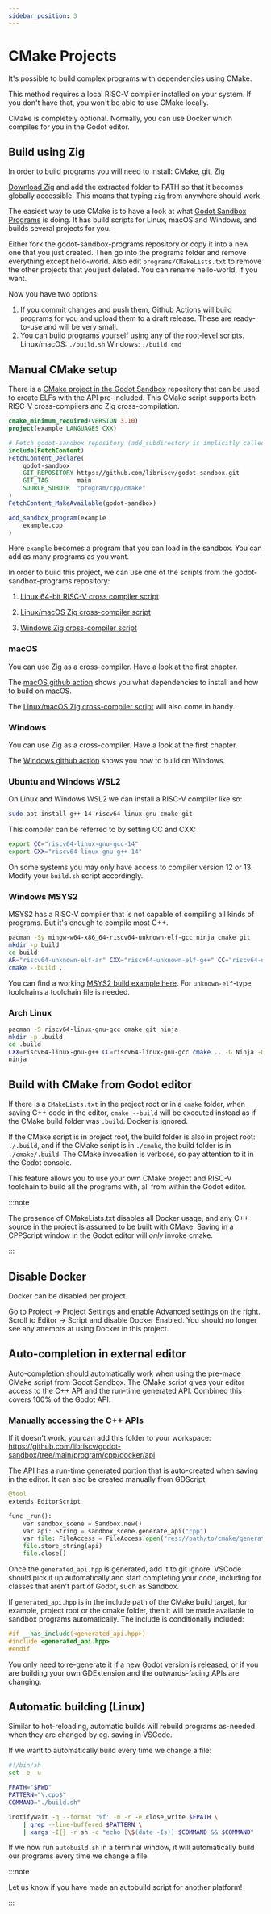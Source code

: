 ```yaml
---
sidebar_position: 3
---
```


# CMake Projects

It's possible to build complex programs with dependencies using CMake.

This method requires a local RISC-V compiler installed on your system. If you don't have that, you won't be able to use CMake locally.

CMake is completely optional. Normally, you can use Docker which compiles for you in the Godot editor.

## Build using Zig

In order to build programs you will need to install: CMake, git, Zig

[Download Zig](https://ziglang.org/download/) and add the extracted folder to PATH so that it becomes globally accessible. This means that typing `zig` from anywhere should work.

The easiest way to use CMake is to have a look at what [Godot Sandbox Programs](https://github.com/libriscv/godot-sandbox-programs) is doing. It has build scripts for Linux, macOS and Windows, and builds several projects for you.

Either fork the godot-sandbox-programs repository or copy it into a new one that you just created. Then go into the programs folder and remove everything except hello-world. Also edit `programs/CMakeLists.txt` to remove the other projects that you just deleted. You can rename hello-world, if you want.

Now you have two options:
1. If you commit changes and push them, Github Actions will build programs for you and upload them to a draft release. These are ready-to-use and will be very small.
2. You can build programs yourself using any of the root-level scripts. Linux/macOS: `./build.sh` Windows: `./build.cmd`


## Manual CMake setup

There is a [CMake project in the Godot Sandbox](https://github.com/libriscv/godot-sandbox/tree/main/program/cpp/cmake) repository that can be used to create ELFs with the API pre-included. This CMake script supports both RISC-V cross-compilers and Zig cross-compilation.

```cmake
cmake_minimum_required(VERSION 3.10)
project(example LANGUAGES CXX)

# Fetch godot-sandbox repository (add_subdirectory is implicitly called)
include(FetchContent)
FetchContent_Declare(
	godot-sandbox
	GIT_REPOSITORY https://github.com/libriscv/godot-sandbox.git
	GIT_TAG        main
	SOURCE_SUBDIR  "program/cpp/cmake"
)
FetchContent_MakeAvailable(godot-sandbox)

add_sandbox_program(example
    example.cpp
)
```

Here `example` becomes a program that you can load in the sandbox. You can add as many programs as you want.

In order to build this project, we can use one of the scripts from the godot-sandbox-programs repository:

1. [Linux 64-bit RISC-V cross compiler script](https://github.com/libriscv/godot-sandbox-programs/blob/main/build.sh)

2. [Linux/macOS Zig cross-compiler script](https://github.com/libriscv/godot-sandbox-programs/blob/main/zig.sh)

3. [Windows Zig cross-compiler script](https://github.com/libriscv/godot-sandbox-programs/blob/main/zig.sh)


### macOS

You can use Zig as a cross-compiler. Have a look at the first chapter.

The [macOS github action](https://github.com/libriscv/godot-sandbox-programs/blob/main/.github/workflows/zig-macos.yml) shows you what dependencies to install and how to build on macOS.

The [Linux/macOS Zig cross-compiler script](https://github.com/libriscv/godot-sandbox-programs/blob/main/zig.sh) will also come in handy.


### Windows

You can use Zig as a cross-compiler. Have a look at the first chapter.

The [Windows github action](https://github.com/libriscv/godot-sandbox-programs/blob/main/.github/workflows/zig-windows.yml) shows you how to build on Windows.


### Ubuntu and Windows WSL2

On Linux and Windows WSL2 we can install a RISC-V compiler like so:

```sh
sudo apt install g++-14-riscv64-linux-gnu cmake git
```

This compiler can be referred to by setting CC and CXX:
```sh
export CC="riscv64-linux-gnu-gcc-14"
export CXX="riscv64-linux-gnu-g++-14"
```

On some systems you may only have access to compiler version 12 or 13. Modify your `build.sh` script accordingly.


### Windows MSYS2

MSYS2 has a RISC-V compiler that is not capable of compiling all kinds of programs. But it's enough to compile most C++.

```sh
pacman -Sy mingw-w64-x86_64-riscv64-unknown-elf-gcc ninja cmake git
mkdir -p build
cd build
AR="riscv64-unknown-elf-ar" CXX="riscv64-unknown-elf-g++" CC="riscv64-unknown-elf-gcc" cmake .. -G Ninja -DCMAKE_BUILD_TYPE=Release -DCMAKE_TOOLCHAIN_FILE=../cmake/toolchain.cmake
cmake --build .
```

You can find a working [MSYS2 build example here](https://github.com/libriscv/godot-sandbox-demo/tree/master/json_diff_sample/json_diff). For `unknown-elf`-type toolchains a toolchain file is needed.


### Arch Linux

```sh
pacman -S riscv64-linux-gnu-gcc cmake git ninja
mkdir -p .build
cd .build
CXX=riscv64-linux-gnu-g++ CC=riscv64-linux-gnu-gcc cmake .. -G Ninja -DCMAKE_BUILD_TYPE=Release -DCMAKE_TOOLCHAIN_FILE=../cmake/toolchain.cmake
ninja
```

## Build with CMake from Godot editor

If there is a `CMakeLists.txt` in the project root or in a `cmake` folder, when saving C++ code in the editor, `cmake --build` will be executed instead as if the CMake build folder was `.build`. Docker is ignored.

If the CMake script is in project root, the build folder is also in project root: `./.build`, and if the CMake script is in `./cmake`, the build folder is in `./cmake/.build`. The CMake invocation is verbose, so pay attention to it in the Godot console.

This feature allows you to use your own CMake project and RISC-V toolchain to build all the programs with, all from within the Godot editor.

:::note

The presence of CMakeLists.txt disables all Docker usage, and any C++ source in the project is assumed to be built with CMake. Saving in a CPPScript window in the Godot editor will *only* invoke cmake.

:::


## Disable Docker

Docker can be disabled per project.

Go to Project -> Project Settings and enable Advanced settings on the right. Scroll to Editor -> Script and disable Docker Enabled. You should no longer see any attempts at using Docker in this project.


## Auto-completion in external editor

Auto-completion should automatically work when using the pre-made CMake script from Godot Sandbox. The CMake script gives your editor access to the C++ API and the run-time generated API. Combined this covers 100% of the Godot API.

### Manually accessing the C++ APIs

If it doesn't work, you can add this folder to your workspace: https://github.com/libriscv/godot-sandbox/tree/main/program/cpp/docker/api

The API has a run-time generated portion that is auto-created when saving in the editor. It can also be created manually from GDScript:

```py
@tool
extends EditorScript

func _run():
	var sandbox_scene = Sandbox.new()
	var api: String = sandbox_scene.generate_api("cpp")
	var file: FileAccess = FileAccess.open("res://path/to/cmake/generated_api.hpp", FileAccess.WRITE)
	file.store_string(api)
	file.close()
```

Once the `generated_api.hpp` is generated, add it to git ignore. VSCode should pick it up automatically and start completing your code, including for classes that aren't part of Godot, such as Sandbox.

If `generated_api.hpp` is in the include path of the CMake build target, for example, project root or the cmake folder, then it will be made available to sandbox programs automatically. The include is conditionally included:

```cpp
#if __has_include(<generated_api.hpp>)
#include <generated_api.hpp>
#endif
```
You only need to re-generate it if a new Godot version is released, or if you are building your own GDExtension and the outwards-facing APIs are changing.

## Automatic building (Linux)

Similar to hot-reloading, automatic builds will rebuild programs as-needed when they are changed by eg. saving in VSCode.

If we want to automatically build every time we change a file:

```sh
#!/bin/sh
set -e -u

FPATH="$PWD"
PATTERN="\.cpp$"
COMMAND="./build.sh"

inotifywait -q --format '%f' -m -r -e close_write $FPATH \
    | grep --line-buffered $PATTERN \
    | xargs -I{} -r sh -c "echo [\$(date -Is)] $COMMAND && $COMMAND"
```

If we now run `autobuild.sh` in a terminal window, it will automatically build our programs every time we change a file.

:::note

Let us know if you have made an autobuild script for another platform!

:::
